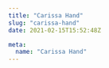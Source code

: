 ```yaml
---
title: "Carissa Hand"
slug: "carissa-hand"
date: 2021-02-15T15:52:48Z

meta:
  name: "Carissa Hand"
---
```


